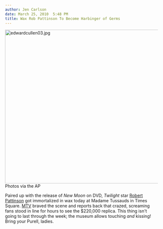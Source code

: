 ```yaml
---
author: Jen Carlson
date: March 25, 2010  5:48 PM
title: Wax Rob Pattinson To Become Harbinger of Germs
---
```


<p><span class="mt-enclosure mt-enclosure-image" style="display: inline;"> <img alt="edwardcullen03.jpg" src="https://web.archive.org/web/20110629211634im_/http://gothamist.com/attachments/arts_jen/edwardcullen03.jpg" width="640" height="506" class="image-none"> </span><br>
<span class="photo_caption">Photos via the AP</span></p>

<p>Paired up with the release of <em>New Moon</em> on DVD, <em>Twilight</em> star <a href="https://web.archive.org/web/20110629211634/http://gothamist.com/tags/robpattinson">Robert Pattinson</a> got immortalized in wax today at Madame Tussauds in Times Square. <a href="https://web.archive.org/web/20110629211634/http://www.mtv.com/movies/news/articles/1634729/story.jhtml">MTV</a> braved the scene and reports back that crazed, screaming fans stood in line for hours to see the $220,000 replica. This thing isn&apos;t going to last through the week; the museum allows touching <em>and</em> kissing! Bring your Purell, ladies.</p>